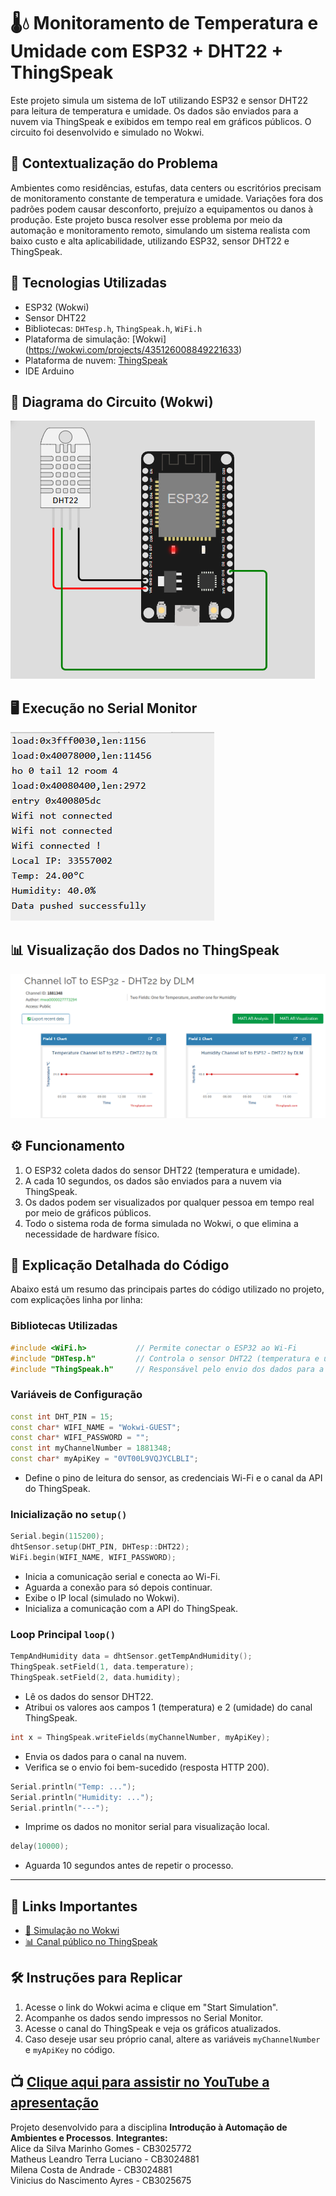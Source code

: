 # 🌡️💧 Monitoramento de Temperatura e Umidade com ESP32 + DHT22 + ThingSpeak

Este projeto simula um sistema de IoT utilizando ESP32 e sensor DHT22 para leitura de temperatura e umidade. Os dados são enviados para a nuvem via ThingSpeak e exibidos em tempo real em gráficos públicos. O circuito foi desenvolvido e simulado no Wokwi.

## 📘 Contextualização do Problema

Ambientes como residências, estufas, data centers ou escritórios precisam de monitoramento constante de temperatura e umidade. Variações fora dos padrões podem causar desconforto, prejuízo a equipamentos ou danos à produção. Este projeto busca resolver esse problema por meio da automação e monitoramento remoto, simulando um sistema realista com baixo custo e alta aplicabilidade, utilizando ESP32, sensor DHT22 e ThingSpeak.

## 🧰 Tecnologias Utilizadas

- ESP32 (Wokwi)
- Sensor DHT22
- Bibliotecas: `DHTesp.h`, `ThingSpeak.h`, `WiFi.h`
- Plataforma de simulação: [Wokwi] (https://wokwi.com/projects/435126008849221633)
- Plataforma de nuvem: [ThingSpeak](https://thingspeak.com/channels/1881348)
- IDE Arduino

## 🔌 Diagrama do Circuito (Wokwi)
![Diagrama do circuito](wokwi_circuito.png)

## 🖥️ Execução no Serial Monitor
![Serial Monitor](serial_monitor.png)

## 📊 Visualização dos Dados no ThingSpeak
![Gráficos ThingSpeak](thingspeak_graficos.png)

## ⚙️ Funcionamento

1. O ESP32 coleta dados do sensor DHT22 (temperatura e umidade).
2. A cada 10 segundos, os dados são enviados para a nuvem via ThingSpeak.
3. Os dados podem ser visualizados por qualquer pessoa em tempo real por meio de gráficos públicos.
4. Todo o sistema roda de forma simulada no Wokwi, o que elimina a necessidade de hardware físico.


## 🧠 Explicação Detalhada do Código

Abaixo está um resumo das principais partes do código utilizado no projeto, com explicações linha por linha:

### Bibliotecas Utilizadas

```cpp
#include <WiFi.h>           // Permite conectar o ESP32 ao Wi-Fi
#include "DHTesp.h"         // Controla o sensor DHT22 (temperatura e umidade)
#include "ThingSpeak.h"     // Responsável pelo envio dos dados para a nuvem (ThingSpeak)
```

### Variáveis de Configuração

```cpp
const int DHT_PIN = 15;
const char* WIFI_NAME = "Wokwi-GUEST";
const char* WIFI_PASSWORD = "";
const int myChannelNumber = 1881348;
const char* myApiKey = "0VT00L9VQJYCLBLI";
```

- Define o pino de leitura do sensor, as credenciais Wi-Fi e o canal da API do ThingSpeak.

### Inicialização no `setup()`

```cpp
Serial.begin(115200);
dhtSensor.setup(DHT_PIN, DHTesp::DHT22);
WiFi.begin(WIFI_NAME, WIFI_PASSWORD);
```

- Inicia a comunicação serial e conecta ao Wi-Fi.
- Aguarda a conexão para só depois continuar.
- Exibe o IP local (simulado no Wokwi).
- Inicializa a comunicação com a API do ThingSpeak.

### Loop Principal `loop()`

```cpp
TempAndHumidity data = dhtSensor.getTempAndHumidity();
ThingSpeak.setField(1, data.temperature);
ThingSpeak.setField(2, data.humidity);
```

- Lê os dados do sensor DHT22.
- Atribui os valores aos campos 1 (temperatura) e 2 (umidade) do canal ThingSpeak.

```cpp
int x = ThingSpeak.writeFields(myChannelNumber, myApiKey);
```

- Envia os dados para o canal na nuvem.
- Verifica se o envio foi bem-sucedido (resposta HTTP 200).

```cpp
Serial.println("Temp: ...");
Serial.println("Humidity: ...");
Serial.println("---");
```

- Imprime os dados no monitor serial para visualização local.

```cpp
delay(10000);
```

- Aguarda 10 segundos antes de repetir o processo.

---

## 🔗 Links Importantes

- [🔌 Simulação no Wokwi](https://wokwi.com/projects/435126008849221633)
- [📊 Canal público no ThingSpeak](https://thingspeak.com/channels/1881348)

## 🛠️ Instruções para Replicar

1. Acesse o link do Wokwi acima e clique em "Start Simulation".
2. Acompanhe os dados sendo impressos no Serial Monitor.
3. Acesse o canal do ThingSpeak e veja os gráficos atualizados.
4. Caso deseje usar seu próprio canal, altere as variáveis `myChannelNumber` e `myApiKey` no código.

📺 [Clique aqui para assistir no YouTube a apresentação](https://www.youtube.com/watch?v=AlN9ISIK2vs)
---

Projeto desenvolvido para a disciplina **Introdução à Automação de Ambientes e Processos**.
**Integrantes:**<br>
Alice da Silva Marinho Gomes - CB3025772 <br>
Matheus Leandro Terra Luciano - CB3024881 <br>
Milena Costa de Andrade - CB3024881 <br>
Vinicius do Nascimento Ayres - CB3025675<br>
